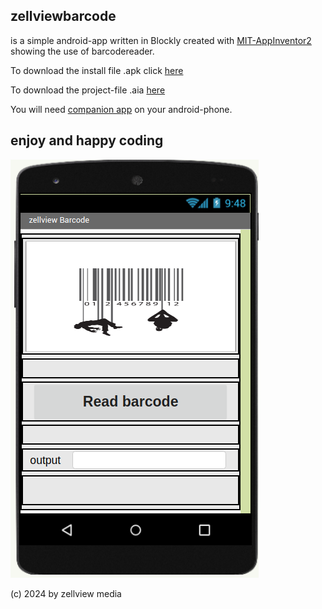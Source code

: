 ## zellviewbarcode

is a simple android-app written in Blockly created with  [MIT-AppInventor2](http://ai2.appinventor.mit.edu)
showing the use of barcodereader.

To download the install file .apk click [here](https://raw.githubusercontent.com/zellview/barcode/master/zellviewBarcode.apk)

To download the project-file .aia [here](https://raw.githubusercontent.com/zellview/barcode/master/zellviewBarcode.aia)

You will need [companion app](https://play.google.com/store/apps/details?id=edu.mit.appinventor.aicompanion3&hl=de)
on your android-phone.

## enjoy and happy coding

![](Rsrc/barcode3.png)

(c) 2024 by zellview media


